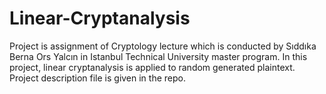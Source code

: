 # Linear-Cryptanalysis

Project is assignment of Cryptology lecture which is conducted by Sıddıka Berna Ors Yalcın in Istanbul Technical University master program. In this project, linear cryptanalysis is applied to random generated plaintext. Project description file is given in the repo.
